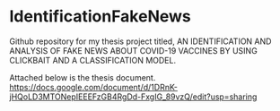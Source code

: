 # IdentificationFakeNews
Github repository for my thesis project titled, AN IDENTIFICATION AND ANALYSIS OF FAKE NEWS ABOUT COVID-19 VACCINES BY USING CLICKBAIT AND A CLASSIFICATION MODEL.

Attached below is the thesis document.
https://docs.google.com/document/d/1DRnK-jHQoLD3MTONepIEEEFzGB4RgDd-FxgIG_89vzQ/edit?usp=sharing

